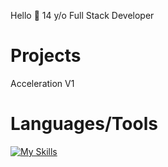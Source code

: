 Hello 👋
14 y/o Full Stack Developer

# Projects
Acceleration V1



# Languages/Tools

[![My Skills](https://skillicons.dev/icons?i=js,html,css,python,scss,react)](https://skillicons.dev)



<!---
xdevnightless/xdevnightless is a ✨ special ✨ repository because its `README.md` (this file) appears on your GitHub profile.
You can click the Preview link to take a look at your changes.
--->
